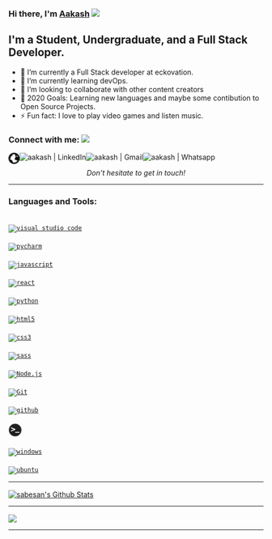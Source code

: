 ### Hi there, I'm [Aakash][website] <img src="https://github.com/blackcater/blackcater/raw/master/images/Hi.gif" height="32" />

## I'm a Student, Undergraduate, and a Full Stack Developer.

- 🔭 I’m currently a Full Stack developer at eckovation.
- 🌱 I’m currently learning devOps.
- 👯 I’m looking to collaborate with other content creators
- 🥅 2020 Goals: Learning new languages and maybe some contibution to Open Source Projects.
- ⚡ Fun fact: I love to play video games and listen music.

### Connect with me: <img src="https://media.giphy.com/media/LnQjpWaON8nhr21vNW/giphy.gif" height="32">

[<img align="left" alt="aakash" height="22px" src="https://raw.githubusercontent.com/iconic/open-iconic/master/svg/globe.svg" />][website]
[<img align="left" alt="aakash | LinkedIn" height="22px" src="https://cdn.jsdelivr.net/npm/simple-icons@v3/icons/linkedin.svg" />][linkedin]
[<img align="left" alt="aakash | Gmail" height="22px" src="https://cdn.jsdelivr.net/npm/simple-icons@v3/icons/gmail.svg" />][gmail]
[<img align="left" alt="aakash | Whatsapp" height="22px" src="https://cdn.jsdelivr.net/npm/simple-icons@v3/icons/whatsapp.svg" />][whatsapp]

<br />

<p align=center>
<em>Don't hesitate to get in touch!</em>
</p>

---

### Languages and Tools:

[<code>
<img alt="visual studio code" width="26px" src="https://img.icons8.com/fluent/240/000000/visual-studio-code-2019.png" />
</code>](https://code.visualstudio.com/)
[<code>
<img alt="pycharm" width="26px" src="https://img.icons8.com/color/240/000000/pycharm.png" />
</code>](https://www.jetbrains.com/pycharm/)
[<code>
<img alt="javascript" width="26px" src="https://img.icons8.com/color/240/000000/javascript.png" />
</code>](https://developer.mozilla.org/en-US/docs/Web/JavaScript)
[<code>
<img alt="react" width="26px" src="https://img.icons8.com/color/240/000000/react-native.png" />
</code>](https://reactjs.org/)
[<code>
<img alt="python" width="26px" src="https://img.icons8.com/color/240/000000/python.png">
</code>](https://www.python.org/)
[<code>
<img alt="html5" width="26px" src="https://img.icons8.com/color/240/000000/html-5.png">
</code>](https://developer.mozilla.org/en-US/docs/Web/HTML)
[<code>
<img alt="css3" width="26px" src="https://img.icons8.com/color/240/000000/css3.png">
</code>](https://developer.mozilla.org/en-US/docs/Web/CSS)
[<code>
<img alt="sass" width="26px" src="https://img.icons8.com/color/240/000000/sass.png">
</code>](https://sass-lang.com/)
[<code>
<img alt="Node.js" width="26px" src="https://img.icons8.com/color/240/000000/nodejs.png">
</code>](https://nodejs.org/en/)
[<code>
<img alt="Git" width="26px" src="https://img.icons8.com/color/240/000000/git.png">
</code>](https://git-scm.com/)
[<code>
<img alt="github" width="26px" src="https://img.icons8.com/ios-glyphs/240/000000/github.png">
</code>](https://github.com/)
[<code>
<img alt="terminal" width="26px" src="https://raw.githubusercontent.com/github/explore/80688e429a7d4ef2fca1e82350fe8e3517d3494d/topics/terminal/terminal.png">
</code>](https://docs.microsoft.com/en-us/windows/terminal/)
[<code>
<img alt="windows" width="26px" src="https://img.icons8.com/color/240/000000/windows-10.png">
</code>](https://www.microsoft.com/en-us/windows)
[<code>
<img alt="ubuntu" width="26px" src="https://img.icons8.com/color/96/000000/ubuntu--v1.png">
</code>](https://ubuntu.com/)

---

<a href="https://github-readme-stats.sabesansathananthan.vercel.app/api?username=aakashbansal837&show_icons=true&hide_border=true&count_private=true&include_all_commits=true&theme=radical">
<img align="center" alt="sabesan's Github Stats" src="https://github-readme-stats.sabesansathananthan.vercel.app/api?username=aakashbansal837&show_icons=true&hide_border=true&count_private=true&include_all_commits=true&theme=radical" /></a>

---

<a href="https://github-readme-stats.sabesansathananthan.vercel.app/api/top-langs/?username=Aakashbansal837&layout=compact&theme=radical">
  <img align="center" src="https://github-readme-stats.sabesansathananthan.vercel.app/api/top-langs/?username=Aakashabansal837&layout=compact&theme=radical" />
</a>

---

[website]: https://aakashbansal837.github.io
[linkedin]: https://www.linkedin.com/in/aakash-bansal-4b6852153/
[gmail]: mailto:aakashbansal837@gmail.com
[whatsapp]: https://wa.me/7015903806
